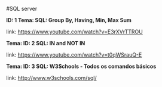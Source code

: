 #SQL server

 
 **ID: 1 Tema: SQL: Group By, Having, Min, Max Sum**

 link: https://www.youtube.com/watch?v=E3rXVrTTROU


 **Tema: ID: 2 SQL: IN and NOT IN**

 link: https://www.youtube.com/watch?v=t0qWSrauQ-E


 **Tema: ID: 3 SQL: W3Schools - Todos os comandos básicos**

 link: http://www.w3schools.com/sql/

 
 
 
 
 








